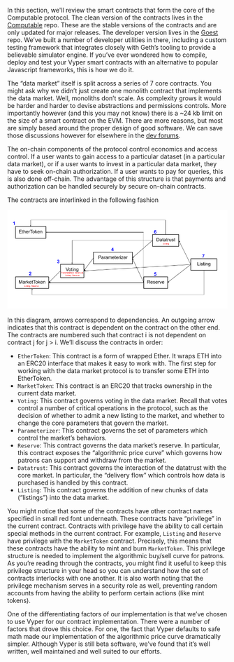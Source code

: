 In this section, we'll review the smart contracts that
form the core of the Computable protocol. The clean
version of the contracts lives in the
[Computable](https://github.com/computablelabs/computable)
repo. These are the stable versions of the contracts
and are only updated for major releases. The developer
version lives in the
[Goest](https://github.com/computablelabs/goest) repo.
We’ve built a number of developer utilities in there,
including a custom testing framework that integrates
closely with Geth’s tooling to provide a believable
simulator engine. If you’ve ever wondered how to
compile, deploy and test your Vyper smart contracts
with an alternative to popular Javascript frameworks,
this is how we do it.

The “data market” itself is split across a series of 7
core contracts.  You might ask why we didn’t just
create one monolith contract that implements the data
market. Well, monoliths don’t scale. As complexity
grows it would be harder and harder to devise
abstractions and permissions controls. More importantly
however (and this you may not know) there is a ~24 kb
limit on the size of a smart contract on the EVM. There
are more reasons, but most are simply based around the
proper design of good software. We can save those
discussions however for elsewhere in the [dev forums](https://forum.computable.io/c/developers).

The on-chain components of the protocol control
economics and access control.  If a user wants to gain
access to a particular dataset (in a particular data
market), or if a user wants to invest in a particular
data market, they have to seek on-chain authorization.
If a user wants to pay for queries, this is also done
off-chain. The advantage of this structure is that
payments and authorization can be handled securely by
secure on-chain contracts.


The contracts are interlinked in the following fashion

![Contract Diagram](contracts.png)

In this diagram, arrows correspond to dependencies. An
outgoing arrow indicates that this contract is
dependent on the contract on the other end. The
contracts are numbered such that contract i is not
dependent on contract j for j > i. We’ll discuss the
contracts in order:

- `EtherToken`: This contract is a form of wrapped Ether.
  It wraps ETH into an ERC20 interface that makes it
  easy to work with. The first step for working with the
  data market protocol is to transfer some ETH into
  EtherToken.
- `MarketToken`: This contract is an ERC20 that tracks
  ownership in the current data market.
- `Voting`: This contract governs voting in the data
  market. Recall that votes control a number of
  critical operations in the protocol, such as the
  decision of whether to admit a new listing to the
  market, and whether to change the core parameters that
  govern the market.
- `Parameterizer`: This contract governs the set of
  parameters which control the market’s behaviors.
- `Reserve`: This contract governs the data market’s
  reserve. In particular, this contract exposes the
  “algorithmic price curve” which governs how patrons can
  support and withdraw from the market.
- `Datatrust`: This contract governs the interaction of
  the datatrust with the core market. In particular,
  the “delivery flow” which controls how data is
  purchased is handled by this contract.
- `Listing`: This contract governs the addition of new
  chunks of data (“listings”) into the data market.

You might notice that some of the contracts have other
contract names specified in small red font underneath.
These contracts have “privilege” in the current
contract. Contracts with privilege have the ability to
call certain special methods in the current contract.
For example, `Listing` and `Reserve` have privilege with
the `MarketToken` contract. Precisely, this means that
these contracts have the ability to mint and burn
`MarketToken`. This privilege structure is needed to
implement the algorithmic buy/sell curve for patrons.
As you’re reading through the contracts, you might find
it useful to keep this privilege structure in your head
so you can understand how the set of contracts
interlocks with one another. It is also worth noting
that the privilege mechanism serves in a security role
as well, preventing random accounts from having the
ability to perform certain actions (like mint tokens).

One of the differentiating factors of our
implementation is that we’ve chosen to use Vyper for
our contract implementation. There were a number of
factors that drove this choice. For one, the fact that
Vyper defaults to safe math made our implementation of
the algorithmic price curve dramatically simpler.
Although Vyper is still beta software, we’ve found that
it’s well written, well maintained and well suited to
our efforts.

